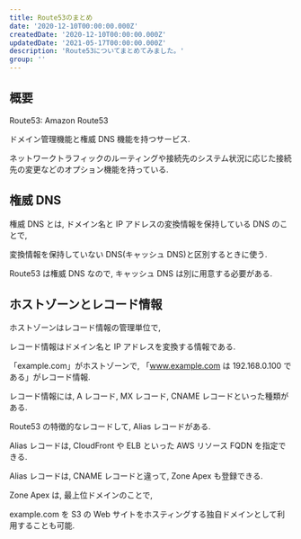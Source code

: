 ```yaml
---
title: Route53のまとめ
date: '2020-12-10T00:00:00.000Z'
createdDate: '2020-12-10T00:00:00.000Z'
updatedDate: '2021-05-17T00:00:00.000Z'
description: 'Route53についてまとめてみました。'
group: ''
---
```


## 概要

Route53: Amazon Route53

ドメイン管理機能と権威 DNS 機能を持つサービス.

ネットワークトラフィックのルーティングや接続先のシステム状況に応じた接続先の変更などのオプション機能を持っている.

## 権威 DNS

権威 DNS とは, ドメイン名と IP アドレスの変換情報を保持している DNS のことで,

変換情報を保持していない DNS(キャッシュ DNS)と区別するときに使う.

Route53 は権威 DNS なので, キャッシュ DNS は別に用意する必要がある.

## ホストゾーンとレコード情報

ホストゾーンはレコード情報の管理単位で,

レコード情報はドメイン名と IP アドレスを変換する情報である.

「example.com」がホストゾーンで, 「www.example.com は 192.168.0.100 である」がレコード情報.

レコード情報には, A レコード, MX レコード, CNAME レコードといった種類がある.

Route53 の特徴的なレコードして, Alias レコードがある.

Alias レコードは, CloudFront や ELB といった AWS リソース FQDN を指定できる.

Alias レコードは, CNAME レコードと違って, Zone Apex も登録できる.

Zone Apex は, 最上位ドメインのことで,

example.com を S3 の Web サイトをホスティングする独自ドメインとして利用することも可能.
